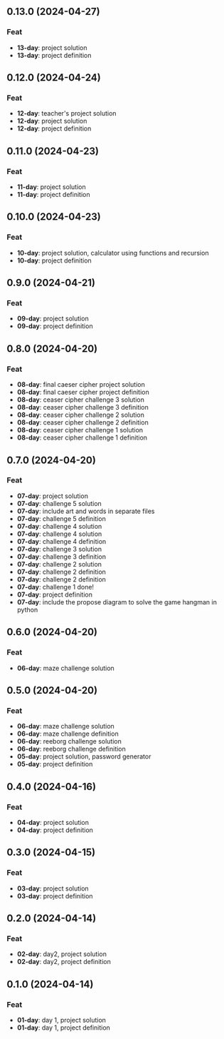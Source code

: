 ## 0.13.0 (2024-04-27)

### Feat

- **13-day**: project solution
- **13-day**: project definition

## 0.12.0 (2024-04-24)

### Feat

- **12-day**: teacher's project solution
- **12-day**: project solution
- **12-day**: project definition

## 0.11.0 (2024-04-23)

### Feat

- **11-day**: project solution
- **11-day**: project definition

## 0.10.0 (2024-04-23)

### Feat

- **10-day**: project solution, calculator using functions and recursion
- **10-day**: project definition

## 0.9.0 (2024-04-21)

### Feat

- **09-day**: project solution
- **09-day**: project definition

## 0.8.0 (2024-04-20)

### Feat

- **08-day**: final caeser cipher project solution
- **08-day**: final caeser cipher project definition
- **08-day**: ceaser cipher challenge 3 solution
- **08-day**: ceaser cipher challenge 3 definition
- **08-day**: ceaser cipher challenge 2 solution
- **08-day**: ceaser cipher challenge 2 definition
- **08-day**: ceaser cipher challenge 1 solution
- **08-day**: ceaser cipher challenge 1 definition

## 0.7.0 (2024-04-20)

### Feat

- **07-day**: project solution
- **07-day**: challenge 5 solution
- **07-day**: include art and words in separate files
- **07-day**: challenge 5 definition
- **07-day**: challenge 4 solution
- **07-day**: challenge 4 solution
- **07-day**: challenge 4 definition
- **07-day**: challenge 3 solution
- **07-day**: challenge 3 definition
- **07-day**: challenge 2 solution
- **07-day**: challenge 2 definition
- **07-day**: challenge 2 definition
- **07-day**: challenge 1 done!
- **07-day**: project definition
- **07-day**: include the propose diagram to solve the game hangman in python

## 0.6.0 (2024-04-20)

### Feat

- **06-day**: maze challenge solution

## 0.5.0 (2024-04-20)

### Feat

- **06-day**: maze challenge solution
- **06-day**: maze challenge definition
- **06-day**: reeborg challenge solution
- **06-day**: reeborg challenge definition
- **05-day**: project solution, password generator
- **05-day**: project definition

## 0.4.0 (2024-04-16)

### Feat

- **04-day**: project solution
- **04-day**: project definition

## 0.3.0 (2024-04-15)

### Feat

- **03-day**: project solution
- **03-day**: project definition

## 0.2.0 (2024-04-14)

### Feat

- **02-day**: day2, project solution
- **02-day**: day2, project definition

## 0.1.0 (2024-04-14)

### Feat

- **01-day**: day 1, project solution
- **01-day**: day 1, project definition
